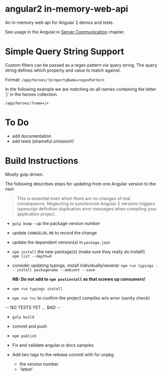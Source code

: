 # angular2 in-memory-web-api
An in-memory web api for Angular 2 demos and tests.

See usage in the Angular.io
[Server Communication](https://angular.io/docs/ts/latest/guide/server-communication.html) chapter.

# Simple Query String Support
Custom filters can be passed as a regex pattern via query string. 
The query string defines which property and value to match against.

Format: `/app/heroes/?propertyName=regexPattern`

In the following example we are matching on all names containing the letter 'j' in the heroes collection.

`/app/heroes/?name=j+`

# To Do
* add  documentation
* add tests (shameful omission!)

# Build Instructions

Mostly gulp driven.

The following describes steps for updating from one Angular version to the next

>This is essential even when there are no changes of real consequence.
Neglecting to synchronize Angular 2 versions
triggers typescript definition duplication error messages when
compiling your application project.

- `gulp bump` - up the package version number

- update `CHANGELOG.MD` to record the change

- update the dependent version(s) in `package.json`

- `npm install` the new package(s) (make sure they really do install!)<br>
   `npm list --depth=0`

- consider updating typings, install individually/several:
  `npm run typings -- install packagename --ambient --save`

   **NB: Do not add to `npm postinstall` as that screws up consumers!**

- `npm run typings install`

- `npm run tsc` to confirm the project compiles w/o error (sanity check)

 -- NO TESTS YET ... BAD --

- `gulp build`
- commit and push

- `npm publish`

- Fix and validate angular.io docs samples

- Add two tags to the release commit with for unpkg
  - the version number
  - 'latest'

